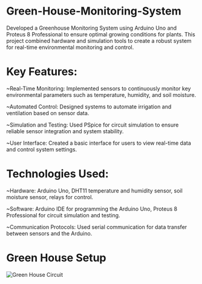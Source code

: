# Green-House-Monitoring-System
Developed a Greenhouse Monitoring System using Arduino Uno and Proteus 8 Professional to ensure optimal growing conditions for plants.
This project combined hardware and simulation tools to create a robust system for real-time environmental monitoring and control.

# Key Features:
~Real-Time Monitoring: Implemented sensors to continuously monitor key environmental parameters such as temperature, humidity, and soil moisture.

~Automated Control: Designed systems to automate irrigation and ventilation based on sensor data.

~Simulation and Testing: Used PSpice for circuit simulation to ensure reliable sensor integration and system stability.

~User Interface: Created a basic interface for users to view real-time data and control system settings.

 # Technologies Used:
~Hardware: Arduino Uno, DHT11 temperature and humidity sensor, soil moisture sensor, relays for control.

~Software: Arduino IDE for programming the Arduino Uno, Proteus 8 Professional for circuit simulation and testing.

~Communication Protocols: Used serial communication for data transfer between sensors and the Arduino.

# Green House  Setup
![Green House Circuit](https://github.com/user-attachments/assets/6c9e453d-3003-4c1a-bb94-ed880861afc4)
